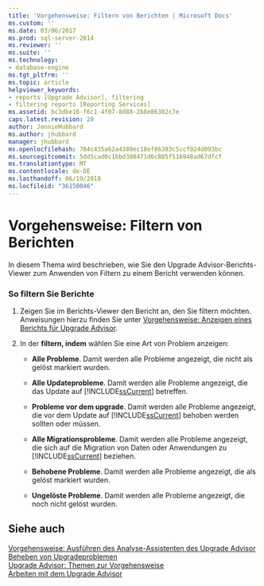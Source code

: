 ```yaml
---
title: 'Vorgehensweise: Filtern von Berichten | Microsoft Docs'
ms.custom: ''
ms.date: 03/06/2017
ms.prod: sql-server-2014
ms.reviewer: ''
ms.suite: ''
ms.technology:
- database-engine
ms.tgt_pltfrm: ''
ms.topic: article
helpviewer_keywords:
- reports [Upgrade Advisor], filtering
- filtering reports [Reporting Services]
ms.assetid: bc3dbe16-f6c1-4f07-8d88-2b8e86302c7e
caps.latest.revision: 20
author: JennieHubbard
ms.author: jhubbard
manager: jhubbard
ms.openlocfilehash: 784c435a62a4388ec18ef86383c5ccf024d093bc
ms.sourcegitcommit: 5dd5cad0c1bbd308471d6c885f516948ad67dfcf
ms.translationtype: MT
ms.contentlocale: de-DE
ms.lasthandoff: 06/19/2018
ms.locfileid: "36150046"
---
```

# <a name="how-to-filter-reports"></a>Vorgehensweise: Filtern von Berichten
  In diesem Thema wird beschrieben, wie Sie den Upgrade Advisor-Berichts-Viewer zum Anwenden von Filtern zu einem Bericht verwenden können.  
  
### <a name="to-filter-reports"></a>So filtern Sie Berichte  
  
1.  Zeigen Sie im Berichts-Viewer den Bericht an, den Sie filtern möchten. Anweisungen hierzu finden Sie unter [Vorgehensweise: Anzeigen eines Berichts für Upgrade Advisor](../../../2014/sql-server/install/how-to-view-an-upgrade-advisor-report.md).  
  
2.  In der **filtern, indem** wählen Sie eine Art von Problem anzeigen:  
  
    -   **Alle Probleme**. Damit werden alle Probleme angezeigt, die nicht als gelöst markiert wurden.  
  
    -   **Alle Updateprobleme**. Damit werden alle Probleme angezeigt, die das Update auf [!INCLUDE[ssCurrent](../../includes/sscurrent-md.md)] betreffen.  
  
    -   **Probleme vor dem upgrade**. Damit werden alle Probleme angezeigt, die vor dem Update auf [!INCLUDE[ssCurrent](../../includes/sscurrent-md.md)] behoben werden sollten oder müssen.  
  
    -   **Alle Migrationsprobleme**. Damit werden alle Probleme angezeigt, die sich auf die Migration von Daten oder Anwendungen zu [!INCLUDE[ssCurrent](../../includes/sscurrent-md.md)] beziehen.  
  
    -   **Behobene Probleme**. Damit werden alle Probleme angezeigt, die als gelöst markiert wurden.  
  
    -   **Ungelöste Probleme**. Damit werden alle Probleme angezeigt, die noch nicht gelöst wurden.  
  
## <a name="see-also"></a>Siehe auch  
 [Vorgehensweise: Ausführen des Analyse-Assistenten des Upgrade Advisor](../../../2014/sql-server/install/how-to-run-the-upgrade-advisor-analysis-wizard.md)   
 [Beheben von Upgradeproblemen](../../../2014/sql-server/install/resolving-upgrade-issues.md)   
 [Upgrade Advisor: Themen zur Vorgehensweise](../../../2014/sql-server/install/upgrade-advisor-how-to-topics.md)   
 [Arbeiten mit dem Upgrade Advisor](../../../2014/sql-server/install/working-with-upgrade-advisor.md)  
  
  